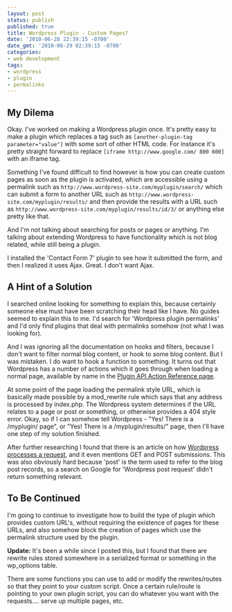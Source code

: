 ```yaml
---
layout: post
status: publish
published: true
title: Wordpress Plugin - Custom Pages?
date: '2010-06-28 22:39:15 -0700'
date_gmt: '2010-06-29 02:39:15 -0700'
categories:
- web development
tags:
- wordpress
- plugin
- permalinks
---
```


## My Dilema

Okay. I've worked on making a Wordpress plugin once. It's pretty easy to make
a plugin which replaces a tag such as `[another-plugin-tag parameter="value"]`
with some sort of other HTML code. For instance it's pretty straight forward
to replace `[iframe http://www.google.com/ 800 600]` with an iframe tag.

Something I've found difficult to find however is how you can create custom
pages as soon as the plugin is activated, which are accessible using a
permalink such as `http://www.wordpress-site.com/myplugin/search/` which can
submit a form to another URL such as
`http://www.wordpress-site.com/myplugin/results/` and then provide the results
with a URL such as `http://www.wordpress-site.com/myplugin/results/id/3/` or
anything else pretty like that.

<!--more-->

And I'm not talking about searching for posts or pages or anything. I'm
talking about extending Wordpress to have functionality which is not blog
related, while still being a plugin.

I installed the 'Contact Form 7' plugin to see how it submitted the form, and
then I realized it uses Ajax. Great. I don't want Ajax.

## A Hint of a Solution

I searched online looking for something to explain this, because certainly
someone else must have been scratching their head like I have. No guides
seemed to explain this to me. I'd search for 'Wordpress plugin permalinks' and
I'd only find plugins that deal with permalinks somehow (not what I was
looking for).

And I was ignoring all the documentation on hooks and filters, because I don't
want to filter normal blog content, or hook to some blog content. But I was
mistaken. I do want to hook a function to something. It turns out that
Wordpress has a number of actions which it goes through when loading a normal
page, available by name in the [Plugin API Action Reference page][1].

At some point of the page loading the permalink style URL, which is basically
made possible by a mod_rewrite rule which says that any address is processed
by index.php. The Wordpress system determines if the URL relates to a page or
post or something, or otherwise provides a 404 style error. Okay, so if I can
somehow tell Wordpress - "Yes! There is a /myplugin/ page", or "Yes! There is
a /myplugin/results/" page, then I'll have one step of my solution finished.

After further researching I found that there is an article on how
[Wordpress processes a request][2], and it even mentions GET and POST
submissions. This was also obviously hard because 'post' is the term used to
refer to the blog post records, so a search on Google for 'Wordpress post
request' didn't return something relevant.

## To Be Continued

I'm going to continue to investigate how to build the type of plugin which
provides custom URL's, without requiring the existence of pages for these
URLs, and also somehow block the creation of pages which use the permalink
structure used by the plugin.

__Update:__ It's been a while since I posted this, but I found that there are
rewrite rules stored somewhere in a serialized format or something in the
wp_options table.

There are some functions you can use to add or modify the rewrites/routes so
that they point to your custom script. Once a certain rule/route is pointing
to your own plugin script, you can do whatever you want with the requests....
serve up multiple pages, etc.

[1]: http://codex.wordpress.org/Plugin_API/Action_Reference#Actions_Run_During_a_Typical_Request
[2]: http://codex.wordpress.org/Query_Overview
